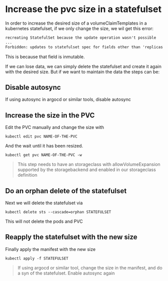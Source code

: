 # Increase the pvc size in a statefulset

In order to increase the desired size of a volumeClaimTemplates in a kubernetes statefulset, if we only change the size, we wil get this error:

```txt
recreating StatefulSet because the update operation wasn't possible
...
Forbidden: updates to statefulset spec for fields other than 'replicas', 'ordinals', 'template', 'updateStrategy', 'persistentVolumeClaimRetentionPolicy' and 'minReadySeconds' are forbidden"
```

This is because that field is inmutable.

If we can lose data, we can simply delete the statefulset and create it again with the desired size. But if we want to maintain the data the steps can be:

## Disable autosync

If using autosync in argocd or similar tools, disable autosync

## Increase the size in the PVC

Edit the PVC manually and change the size with

```shell
kubectl edit pvc NAME-OF-THE-PVC
```

And the wait until it has been resized.

```shell
kubectl get pvc NAME-OF-THE-PVC -w
```

> This step needs to have an storageclass with allowVolumeExpansion supported by the storagebackend and enabled in our storageclass definition

## Do an orphan delete of the statefulset
  
Next we will delete the statefulset via

```shell
kubectl delete sts --cascade=orphan STATEFULSET
```

This will not delete the pods and PVC

## Reapply the statefulset with the new size

Finally apply the manifest with the new size

```shell
kubectl apply -f STATEFULSET
```

> If using argocd or similar tool, change the size in the manifest, and do a syn of the statefulset. Enable autosync again
